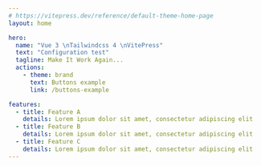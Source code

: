 ```yaml
---
# https://vitepress.dev/reference/default-theme-home-page
layout: home

hero:
  name: "Vue 3 \nTailwindcss 4 \nVitePress"
  text: "Configuration test"
  tagline: Make It Work Again...
  actions:
    - theme: brand
      text: Buttons example
      link: /buttons-example

features:
  - title: Feature A
    details: Lorem ipsum dolor sit amet, consectetur adipiscing elit
  - title: Feature B
    details: Lorem ipsum dolor sit amet, consectetur adipiscing elit
  - title: Feature C
    details: Lorem ipsum dolor sit amet, consectetur adipiscing elit
---
```

